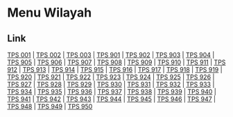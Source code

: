 # Menu Wilayah

## Link

[TPS 001](https://github.com/gigit-pemilu/pemilu-2024-82-maluku-utara/tree/main/pileg-dpr/hitung-suara/sub/82-maluku-utara/sub/04-halmahera-selatan/sub/06-obi/sub/2021-kawasi/sub/001-tps)
 | 
[TPS 002](https://github.com/gigit-pemilu/pemilu-2024-82-maluku-utara/tree/main/pileg-dpr/hitung-suara/sub/82-maluku-utara/sub/04-halmahera-selatan/sub/06-obi/sub/2021-kawasi/sub/002-tps)
 | 
[TPS 003](https://github.com/gigit-pemilu/pemilu-2024-82-maluku-utara/tree/main/pileg-dpr/hitung-suara/sub/82-maluku-utara/sub/04-halmahera-selatan/sub/06-obi/sub/2021-kawasi/sub/003-tps)
 | 
[TPS 901](https://github.com/gigit-pemilu/pemilu-2024-82-maluku-utara/tree/main/pileg-dpr/hitung-suara/sub/82-maluku-utara/sub/04-halmahera-selatan/sub/06-obi/sub/2021-kawasi/sub/901-tps)
 | 
[TPS 902](https://github.com/gigit-pemilu/pemilu-2024-82-maluku-utara/tree/main/pileg-dpr/hitung-suara/sub/82-maluku-utara/sub/04-halmahera-selatan/sub/06-obi/sub/2021-kawasi/sub/902-tps)
 | 
[TPS 903](https://github.com/gigit-pemilu/pemilu-2024-82-maluku-utara/tree/main/pileg-dpr/hitung-suara/sub/82-maluku-utara/sub/04-halmahera-selatan/sub/06-obi/sub/2021-kawasi/sub/903-tps)
 | 
[TPS 904](https://github.com/gigit-pemilu/pemilu-2024-82-maluku-utara/tree/main/pileg-dpr/hitung-suara/sub/82-maluku-utara/sub/04-halmahera-selatan/sub/06-obi/sub/2021-kawasi/sub/904-tps)
 | 
[TPS 905](https://github.com/gigit-pemilu/pemilu-2024-82-maluku-utara/tree/main/pileg-dpr/hitung-suara/sub/82-maluku-utara/sub/04-halmahera-selatan/sub/06-obi/sub/2021-kawasi/sub/905-tps)
 | 
[TPS 906](https://github.com/gigit-pemilu/pemilu-2024-82-maluku-utara/tree/main/pileg-dpr/hitung-suara/sub/82-maluku-utara/sub/04-halmahera-selatan/sub/06-obi/sub/2021-kawasi/sub/906-tps)
 | 
[TPS 907](https://github.com/gigit-pemilu/pemilu-2024-82-maluku-utara/tree/main/pileg-dpr/hitung-suara/sub/82-maluku-utara/sub/04-halmahera-selatan/sub/06-obi/sub/2021-kawasi/sub/907-tps)
 | 
[TPS 908](https://github.com/gigit-pemilu/pemilu-2024-82-maluku-utara/tree/main/pileg-dpr/hitung-suara/sub/82-maluku-utara/sub/04-halmahera-selatan/sub/06-obi/sub/2021-kawasi/sub/908-tps)
 | 
[TPS 909](https://github.com/gigit-pemilu/pemilu-2024-82-maluku-utara/tree/main/pileg-dpr/hitung-suara/sub/82-maluku-utara/sub/04-halmahera-selatan/sub/06-obi/sub/2021-kawasi/sub/909-tps)
 | 
[TPS 910](https://github.com/gigit-pemilu/pemilu-2024-82-maluku-utara/tree/main/pileg-dpr/hitung-suara/sub/82-maluku-utara/sub/04-halmahera-selatan/sub/06-obi/sub/2021-kawasi/sub/910-tps)
 | 
[TPS 911](https://github.com/gigit-pemilu/pemilu-2024-82-maluku-utara/tree/main/pileg-dpr/hitung-suara/sub/82-maluku-utara/sub/04-halmahera-selatan/sub/06-obi/sub/2021-kawasi/sub/911-tps)
 | 
[TPS 912](https://github.com/gigit-pemilu/pemilu-2024-82-maluku-utara/tree/main/pileg-dpr/hitung-suara/sub/82-maluku-utara/sub/04-halmahera-selatan/sub/06-obi/sub/2021-kawasi/sub/912-tps)
 | 
[TPS 913](https://github.com/gigit-pemilu/pemilu-2024-82-maluku-utara/tree/main/pileg-dpr/hitung-suara/sub/82-maluku-utara/sub/04-halmahera-selatan/sub/06-obi/sub/2021-kawasi/sub/913-tps)
 | 
[TPS 914](https://github.com/gigit-pemilu/pemilu-2024-82-maluku-utara/tree/main/pileg-dpr/hitung-suara/sub/82-maluku-utara/sub/04-halmahera-selatan/sub/06-obi/sub/2021-kawasi/sub/914-tps)
 | 
[TPS 915](https://github.com/gigit-pemilu/pemilu-2024-82-maluku-utara/tree/main/pileg-dpr/hitung-suara/sub/82-maluku-utara/sub/04-halmahera-selatan/sub/06-obi/sub/2021-kawasi/sub/915-tps)
 | 
[TPS 916](https://github.com/gigit-pemilu/pemilu-2024-82-maluku-utara/tree/main/pileg-dpr/hitung-suara/sub/82-maluku-utara/sub/04-halmahera-selatan/sub/06-obi/sub/2021-kawasi/sub/916-tps)
 | 
[TPS 917](https://github.com/gigit-pemilu/pemilu-2024-82-maluku-utara/tree/main/pileg-dpr/hitung-suara/sub/82-maluku-utara/sub/04-halmahera-selatan/sub/06-obi/sub/2021-kawasi/sub/917-tps)
 | 
[TPS 918](https://github.com/gigit-pemilu/pemilu-2024-82-maluku-utara/tree/main/pileg-dpr/hitung-suara/sub/82-maluku-utara/sub/04-halmahera-selatan/sub/06-obi/sub/2021-kawasi/sub/918-tps)
 | 
[TPS 919](https://github.com/gigit-pemilu/pemilu-2024-82-maluku-utara/tree/main/pileg-dpr/hitung-suara/sub/82-maluku-utara/sub/04-halmahera-selatan/sub/06-obi/sub/2021-kawasi/sub/919-tps)
 | 
[TPS 920](https://github.com/gigit-pemilu/pemilu-2024-82-maluku-utara/tree/main/pileg-dpr/hitung-suara/sub/82-maluku-utara/sub/04-halmahera-selatan/sub/06-obi/sub/2021-kawasi/sub/920-tps)
 | 
[TPS 921](https://github.com/gigit-pemilu/pemilu-2024-82-maluku-utara/tree/main/pileg-dpr/hitung-suara/sub/82-maluku-utara/sub/04-halmahera-selatan/sub/06-obi/sub/2021-kawasi/sub/921-tps)
 | 
[TPS 922](https://github.com/gigit-pemilu/pemilu-2024-82-maluku-utara/tree/main/pileg-dpr/hitung-suara/sub/82-maluku-utara/sub/04-halmahera-selatan/sub/06-obi/sub/2021-kawasi/sub/922-tps)
 | 
[TPS 923](https://github.com/gigit-pemilu/pemilu-2024-82-maluku-utara/tree/main/pileg-dpr/hitung-suara/sub/82-maluku-utara/sub/04-halmahera-selatan/sub/06-obi/sub/2021-kawasi/sub/923-tps)
 | 
[TPS 924](https://github.com/gigit-pemilu/pemilu-2024-82-maluku-utara/tree/main/pileg-dpr/hitung-suara/sub/82-maluku-utara/sub/04-halmahera-selatan/sub/06-obi/sub/2021-kawasi/sub/924-tps)
 | 
[TPS 925](https://github.com/gigit-pemilu/pemilu-2024-82-maluku-utara/tree/main/pileg-dpr/hitung-suara/sub/82-maluku-utara/sub/04-halmahera-selatan/sub/06-obi/sub/2021-kawasi/sub/925-tps)
 | 
[TPS 926](https://github.com/gigit-pemilu/pemilu-2024-82-maluku-utara/tree/main/pileg-dpr/hitung-suara/sub/82-maluku-utara/sub/04-halmahera-selatan/sub/06-obi/sub/2021-kawasi/sub/926-tps)
 | 
[TPS 927](https://github.com/gigit-pemilu/pemilu-2024-82-maluku-utara/tree/main/pileg-dpr/hitung-suara/sub/82-maluku-utara/sub/04-halmahera-selatan/sub/06-obi/sub/2021-kawasi/sub/927-tps)
 | 
[TPS 928](https://github.com/gigit-pemilu/pemilu-2024-82-maluku-utara/tree/main/pileg-dpr/hitung-suara/sub/82-maluku-utara/sub/04-halmahera-selatan/sub/06-obi/sub/2021-kawasi/sub/928-tps)
 | 
[TPS 929](https://github.com/gigit-pemilu/pemilu-2024-82-maluku-utara/tree/main/pileg-dpr/hitung-suara/sub/82-maluku-utara/sub/04-halmahera-selatan/sub/06-obi/sub/2021-kawasi/sub/929-tps)
 | 
[TPS 930](https://github.com/gigit-pemilu/pemilu-2024-82-maluku-utara/tree/main/pileg-dpr/hitung-suara/sub/82-maluku-utara/sub/04-halmahera-selatan/sub/06-obi/sub/2021-kawasi/sub/930-tps)
 | 
[TPS 931](https://github.com/gigit-pemilu/pemilu-2024-82-maluku-utara/tree/main/pileg-dpr/hitung-suara/sub/82-maluku-utara/sub/04-halmahera-selatan/sub/06-obi/sub/2021-kawasi/sub/931-tps)
 | 
[TPS 932](https://github.com/gigit-pemilu/pemilu-2024-82-maluku-utara/tree/main/pileg-dpr/hitung-suara/sub/82-maluku-utara/sub/04-halmahera-selatan/sub/06-obi/sub/2021-kawasi/sub/932-tps)
 | 
[TPS 933](https://github.com/gigit-pemilu/pemilu-2024-82-maluku-utara/tree/main/pileg-dpr/hitung-suara/sub/82-maluku-utara/sub/04-halmahera-selatan/sub/06-obi/sub/2021-kawasi/sub/933-tps)
 | 
[TPS 934](https://github.com/gigit-pemilu/pemilu-2024-82-maluku-utara/tree/main/pileg-dpr/hitung-suara/sub/82-maluku-utara/sub/04-halmahera-selatan/sub/06-obi/sub/2021-kawasi/sub/934-tps)
 | 
[TPS 935](https://github.com/gigit-pemilu/pemilu-2024-82-maluku-utara/tree/main/pileg-dpr/hitung-suara/sub/82-maluku-utara/sub/04-halmahera-selatan/sub/06-obi/sub/2021-kawasi/sub/935-tps)
 | 
[TPS 936](https://github.com/gigit-pemilu/pemilu-2024-82-maluku-utara/tree/main/pileg-dpr/hitung-suara/sub/82-maluku-utara/sub/04-halmahera-selatan/sub/06-obi/sub/2021-kawasi/sub/936-tps)
 | 
[TPS 937](https://github.com/gigit-pemilu/pemilu-2024-82-maluku-utara/tree/main/pileg-dpr/hitung-suara/sub/82-maluku-utara/sub/04-halmahera-selatan/sub/06-obi/sub/2021-kawasi/sub/937-tps)
 | 
[TPS 938](https://github.com/gigit-pemilu/pemilu-2024-82-maluku-utara/tree/main/pileg-dpr/hitung-suara/sub/82-maluku-utara/sub/04-halmahera-selatan/sub/06-obi/sub/2021-kawasi/sub/938-tps)
 | 
[TPS 939](https://github.com/gigit-pemilu/pemilu-2024-82-maluku-utara/tree/main/pileg-dpr/hitung-suara/sub/82-maluku-utara/sub/04-halmahera-selatan/sub/06-obi/sub/2021-kawasi/sub/939-tps)
 | 
[TPS 940](https://github.com/gigit-pemilu/pemilu-2024-82-maluku-utara/tree/main/pileg-dpr/hitung-suara/sub/82-maluku-utara/sub/04-halmahera-selatan/sub/06-obi/sub/2021-kawasi/sub/940-tps)
 | 
[TPS 941](https://github.com/gigit-pemilu/pemilu-2024-82-maluku-utara/tree/main/pileg-dpr/hitung-suara/sub/82-maluku-utara/sub/04-halmahera-selatan/sub/06-obi/sub/2021-kawasi/sub/941-tps)
 | 
[TPS 942](https://github.com/gigit-pemilu/pemilu-2024-82-maluku-utara/tree/main/pileg-dpr/hitung-suara/sub/82-maluku-utara/sub/04-halmahera-selatan/sub/06-obi/sub/2021-kawasi/sub/942-tps)
 | 
[TPS 943](https://github.com/gigit-pemilu/pemilu-2024-82-maluku-utara/tree/main/pileg-dpr/hitung-suara/sub/82-maluku-utara/sub/04-halmahera-selatan/sub/06-obi/sub/2021-kawasi/sub/943-tps)
 | 
[TPS 944](https://github.com/gigit-pemilu/pemilu-2024-82-maluku-utara/tree/main/pileg-dpr/hitung-suara/sub/82-maluku-utara/sub/04-halmahera-selatan/sub/06-obi/sub/2021-kawasi/sub/944-tps)
 | 
[TPS 945](https://github.com/gigit-pemilu/pemilu-2024-82-maluku-utara/tree/main/pileg-dpr/hitung-suara/sub/82-maluku-utara/sub/04-halmahera-selatan/sub/06-obi/sub/2021-kawasi/sub/945-tps)
 | 
[TPS 946](https://github.com/gigit-pemilu/pemilu-2024-82-maluku-utara/tree/main/pileg-dpr/hitung-suara/sub/82-maluku-utara/sub/04-halmahera-selatan/sub/06-obi/sub/2021-kawasi/sub/946-tps)
 | 
[TPS 947](https://github.com/gigit-pemilu/pemilu-2024-82-maluku-utara/tree/main/pileg-dpr/hitung-suara/sub/82-maluku-utara/sub/04-halmahera-selatan/sub/06-obi/sub/2021-kawasi/sub/947-tps)
 | 
[TPS 948](https://github.com/gigit-pemilu/pemilu-2024-82-maluku-utara/tree/main/pileg-dpr/hitung-suara/sub/82-maluku-utara/sub/04-halmahera-selatan/sub/06-obi/sub/2021-kawasi/sub/948-tps)
 | 
[TPS 949](https://github.com/gigit-pemilu/pemilu-2024-82-maluku-utara/tree/main/pileg-dpr/hitung-suara/sub/82-maluku-utara/sub/04-halmahera-selatan/sub/06-obi/sub/2021-kawasi/sub/949-tps)
 | 
[TPS 950](https://github.com/gigit-pemilu/pemilu-2024-82-maluku-utara/tree/main/pileg-dpr/hitung-suara/sub/82-maluku-utara/sub/04-halmahera-selatan/sub/06-obi/sub/2021-kawasi/sub/950-tps)

